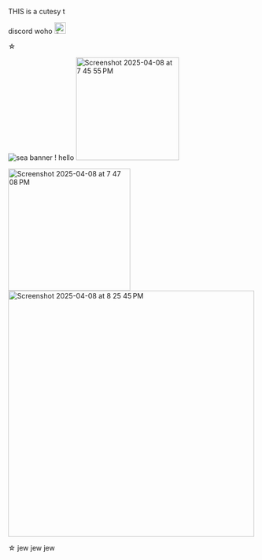 THIS is a cutesy t

discord woho      <img width="23" alt="Screenshot 2025-04-08 at 8 14 31 PM" src="https://github.com/user-attachments/assets/1c47460b-75e8-469b-be56-08000eb2b431" />


☆

![sea banner !](https://github.com/user-attachments/assets/f1c81d39-05ce-403a-8cb6-2dee525eab2f)  hello  <img width="209" alt="Screenshot 2025-04-08 at 7 45 55 PM" src="https://github.com/user-attachments/assets/08483cf6-ff05-4a9b-822f-bbbc148385e4" />

<img width="248" alt="Screenshot 2025-04-08 at 7 47 08 PM" src="https://github.com/user-attachments/assets/68cbd493-2ac6-4167-88fd-459b8264621b" />   <img width="500" alt="Screenshot 2025-04-08 at 8 25 45 PM" src="https://github.com/user-attachments/assets/9857ea34-c28e-4c44-93f4-2e15576584f7" />


☆
jew         jew           jew
